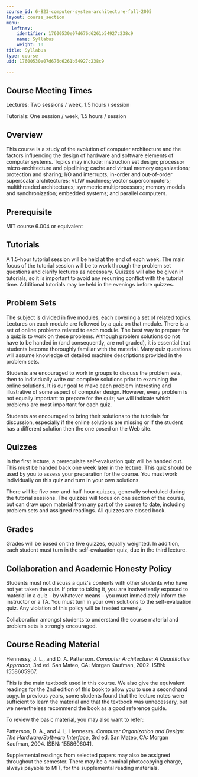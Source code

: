 ```yaml
---
course_id: 6-823-computer-system-architecture-fall-2005
layout: course_section
menu:
  leftnav:
    identifier: 17600530e07d676d6261b54927c238c9
    name: Syllabus
    weight: 10
title: Syllabus
type: course
uid: 17600530e07d676d6261b54927c238c9

---
```


Course Meeting Times
--------------------

Lectures: Two sessions / week, 1.5 hours / session

Tutorials: One session / week, 1.5 hours / session

Overview
--------

This course is a study of the evolution of computer architecture and the factors influencing the design of hardware and software elements of computer systems. Topics may include: instruction set design; processor micro-architecture and pipelining; cache and virtual memory organizations; protection and sharing; I/O and interrupts; in-order and out-of-order superscalar architectures; VLIW machines; vector supercomputers; multithreaded architectures; symmetric multiprocessors; memory models and synchronization; embedded systems; and parallel computers.

Prerequisite
------------

MIT course 6.004 or equivalent

Tutorials
---------

A 1.5-hour tutorial session will be held at the end of each week. The main focus of the tutorial session will be to work through the problem set questions and clarify lectures as necessary. Quizzes will also be given in tutorials, so it is important to avoid any recurring conflict with the tutorial time. Additional tutorials may be held in the evenings before quizzes.

Problem Sets
------------

The subject is divided in five modules, each covering a set of related topics. Lectures on each module are followed by a quiz on that module. There is a set of online problems related to each module. The best way to prepare for a quiz is to work on these problems. Although problem solutions do not have to be handed in (and consequently, are not graded), it is essential that students become thoroughly familiar with the material. Many quiz questions will assume knowledge of detailed machine descriptions provided in the problem sets.

Students are encouraged to work in groups to discuss the problem sets, then to individually write out complete solutions prior to examining the online solutions. It is our goal to make each problem interesting and illustrative of some aspect of computer design. However, every problem is not equally important to prepare for the quiz; we will indicate which problems are most important for each quiz.

Students are encouraged to bring their solutions to the tutorials for discussion, especially if the online solutions are missing or if the student has a different solution then the one posed on the Web site.

Quizzes
-------

In the first lecture, a prerequisite self-evaluation quiz will be handed out. This must be handed back one week later in the lecture. This quiz should be used by you to assess your preparation for the course. You must work individually on this quiz and turn in your own solutions.

There will be five one-and-half-hour quizzes, generally scheduled during the tutorial sessions. The quizzes will focus on one section of the course, but can draw upon material from any part of the course to date, including problem sets and assigned readings. All quizzes are closed book.

Grades
------

Grades will be based on the five quizzes, equally weighted. In addition, each student must turn in the self-evaluation quiz, due in the third lecture.

Collaboration and Academic Honesty Policy
-----------------------------------------

Students must not discuss a quiz's contents with other students who have not yet taken the quiz. If prior to taking it, you are inadvertently exposed to material in a quiz - by whatever means - you must immediately inform the instructor or a TA. You must turn in your own solutions to the self-evaluation quiz. Any violation of this policy will be treated severely.

Collaboration amongst students to understand the course material and problem sets is strongly encouraged.

Course Reading Material
-----------------------

Hennessy, J. L., and D. A. Patterson. _Computer Architecture: A Quantitative Approach_, 3rd ed. San Mateo, CA: Morgan Kaufman, 2002. ISBN: 1558605967.

This is the main textbook used in this course. We also give the equivalent readings for the 2nd edition of this book to allow you to use a secondhand copy. In previous years, some students found that the lecture notes were sufficient to learn the material and that the textbook was unnecessary, but we nevertheless recommend the book as a good reference guide.

To review the basic material, you may also want to refer:

Patterson, D. A., and J. L. Hennessy. _Computer Organization and Design: The Hardware/Software Interface_, 3rd ed. San Mateo, CA: Morgan Kaufman, 2004. ISBN: 1558606041.

Supplemental readings from selected papers may also be assigned throughout the semester. There may be a nominal photocopying charge, always payable to MIT, for the supplemental reading materials.